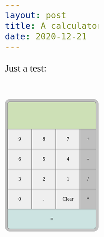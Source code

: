 ```yaml
---
layout: post
title: A calculator
date: 2020-12-21
---
```

Just a test:
<html>
<style>
html {
	box-sizing: border-box;
}
*, *:before, *:after {
	box-sizing: inherit;
}
body {
	max-width: 25rem;
	min-width: 15rem;
	font-family: "Kanit", "sans-serif";
	font-size: 2rem;
	margin: auto;
}
p {
	overflow-wrap: break-word;
	width: 100%;
	margin: 0;
}
.grid-container {
	width: 100%;
	display: grid;
	grid-template-columns: repeat (4, 1fr);
	grid-template-rows: repeat (3, 1fr);
	border: 0.5rem solid #c2c2c2;
	border-radius: 1rem;
	background-color: gray;
	margin-top: 5rem;
}
.header {
	width: 100%;
	min-height: 5.5rem;
	overflow: hidden;
	grid-area: 1/1/1/5;
	background-color: #cde0b6;
	border: 0.1rem solid gray;
	border-bottom: 0.05rem solid gray;
	border-radius: 0.5rem 0.5rem 0 0;
	padding: 1rem;
}
.numbers {
	display: grid;
	grid-template-columns: 1fr 1fr 1fr;
	grid-area: 2/1/3/4;
	border-left: 0.05rem solid gray;
}
.symbols {
	display: grid;
	grid-area: 2/4/3/5;
}
.symbols>input[type=button] {
	background-color: #bfbfbf;
	border-right: 0.1rem solid gray;
}
.equals {
	grid-area: 5/1/5/5;
}
.equals>input[type=button] {
	width: 100%;
	background-color: #cce3e1;
	border-radius: 0 0 0.5rem 0.5rem;
	border: 0.1rem solid gray;
	border-top: 0.05rem solid gray;
}
input[type=button] {
	border: 0.05rem solid gray;
	height: 4rem;
	font-size: 1rem;
	font-family: "Kanit"
}
input[type=button]:hover {
	background-color: gray;
	color: white;
}
input[type=button]:active {
	transform: translateY(0.2rem);
}
input[type=button]:focus {
	outline: none;
	box-shadow: none;
}

</style>
<script>
let inputString = [];
const symbols = ["+", "-", "/", "*"];

function displayInput(input) {
	const lastChar = inputString[inputString.length - 1];
	//special conditions when input is "+", "-", "/" or "*"
	if (symbols.includes(input)) {
		if (inputString.length === 0) {
			console.log("enter a number");
		} else if (symbols.includes(lastChar) || lastChar === ".") {
			inputString = inputString.substring(0, inputString.length - 1) + input;
		} else inputString += input;
	}
	//special conditions when input is "."
	else if (input === ".") {
		if (inputString.length === 0 || symbols.includes(lastChar)) {
			inputString = inputString + "0.";
		} else if (lastChar === ".") {
			inputString = inputString.substring(0, inputString.length - 1) + input;
		} else inputString += input;
	}
	//conditions for all other inputs
	else {
		inputString += input;
	}
	document.getElementById("display").innerHTML = inputString;
}

function clearInput() {
	inputString = [];
	document.getElementById("display").innerHTML = inputString;
}

function calculate() {
	//generate separate arrays of numbers and symbols using regular expressions
	let numArr = inputString.split(/\+|\-|\*|\//g);
	let symbolArr = inputString.replace(/[0-9]|\./g, "").split("");
	let result = parseFloat(numArr[0]);
	console.log(numArr);
	console.log(symbolArr);
	if (symbols.includes(inputString[inputString.length - 1])) {
		return;
	} else {
		for (let n = 1; n < numArr.length; n++) {
			if (symbolArr[n - 1] === "*") {
				result *= parseFloat(numArr[n]);
			} else if (symbolArr[n - 1] === "/") {
				result /= parseFloat(numArr[n]);
			} else if (symbolArr[n - 1] === "+") {
				result += parseFloat(numArr[n]);
			} else {
				result -= parseFloat(numArr[n]);
			}
		}
	}
	result = result;
	console.log(result);
	document.getElementById("display").innerHTML = result;
	inputString = [];
}
//adding numpad input functionality
function keyInput(event) {
	if (event.keyCode > 95 && event.keyCode < 106) {
		displayInput(parseInt(event.keyCode) - 96);
	} else if (event.keyCode === 106) {
		displayInput("*");
	} else if (event.keyCode === 107) {
		displayInput("+");
	} else if (event.keyCode === 109) {
		displayInput("-");
	} else if (event.keyCode === 110) {
		displayInput(".");
	} else if (event.keyCode === 111) {
		displayInput("/");
	} else if (event.keyCode === 13) {
		calculate();
	} else if (event.keyCode === 8) {
		clearInput();
	} else {
		return;
	}
}
window.addEventListener("keydown", keyInput);
</script>
<body>
	<div class="grid-container">
		<div class="header">
			<p id="display"></p>
		</div>
		<div class="numbers">
			<input id="9" onclick="displayInput(9)" type="button" value="9"> 
			<input id="8" onclick="displayInput(8)" type="button" value="8"> 
			<input id="7" onclick="displayInput(7)" type="button"value="7"> 
			<input id="6" onclick="displayInput(6)" type="button" value="6"> 
			<input id="5"onclick="displayInput(5)" type="button" value="5"> 
			<input id="4" onclick="displayInput(4)" type="button" value="4"> 
			<input id="3" onclick="displayInput(3)" type="button" value="3"> 
			<input id="2" onclick="displayInput(2)" type="button" value="2"> 
			<input id="1" onclick="displayInput(1)"type="button" value="1"> 
			<input id="0" onclick="displayInput(0)" type="button" value="0">
			<input id="decimal" onclick="displayInput('.')" type="button" value="."> 
			<input id="clear"onclick="clearInput()" type="button" value="Clear">
		</div>
		<div class="symbols">
			<input id="plus" onclick="displayInput('+')" type="button" value="+"> 
			<input id="minus" onclick="displayInput('-')" type="button" value="-"> 
			<input id="divide" onclick="displayInput('/')"type="button" value="/"> 
			<input id="multiply" onclick="displayInput('*')" type="button" value="*">
		</div>
		<div class="equals">
			<input id="equals" onclick="calculate()" type="button" value="=">
		</div>
	</div>
</body>
</html>
